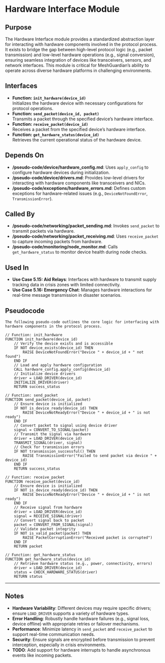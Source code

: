# Hardware Interface Module

## Purpose
The Hardware Interface module provides a standardized abstraction layer for interacting with hardware components involved in the protocol process. It exists to bridge the gap between high-level protocol logic (e.g., packet transmission) and low-level hardware operations (e.g., signal conversion), ensuring seamless integration of devices like transceivers, sensors, and network interfaces. This module is critical for MeshGuardian’s ability to operate across diverse hardware platforms in challenging environments.

## Interfaces
- **Function: `init_hardware(device_id)`**  
  Initializes the hardware device with necessary configurations for protocol operations.  
- **Function: `send_packet(device_id, packet)`**  
  Transmits a packet through the specified device’s hardware interface.  
- **Function: `receive_packet(device_id)`**  
  Receives a packet from the specified device’s hardware interface.  
- **Function: `get_hardware_status(device_id)`**  
  Retrieves the current operational status of the hardware device.  

## Depends On
- **/pseudo-code/device/hardware_config.md**: Uses `apply_config` to configure hardware devices during initialization.  
- **/pseudo-code/device/drivers.md**: Provides low-level drivers for interacting with hardware components like transceivers and NICs.  
- **/pseudo-code/exceptions/hardware_errors.md**: Defines custom exceptions for hardware-related issues (e.g., `DeviceNotFoundError`, `TransmissionError`).  

## Called By
- **/pseudo-code/networking/packet_sending.md**: Invokes `send_packet` to transmit packets via hardware.  
- **/pseudo-code/networking/packet_receiving.md**: Uses `receive_packet` to capture incoming packets from hardware.  
- **/pseudo-code/monitoring/node_monitor.md**: Calls `get_hardware_status` to monitor device health during node checks.  

## Used In
- **Use Case 5.15: Aid Relays**: Interfaces with hardware to transmit supply tracking data in crisis zones with limited connectivity.  
- **Use Case 5.16: Emergency Chat**: Manages hardware interactions for real-time message transmission in disaster scenarios.  

## Pseudocode
```pseudo-code
The following pseudo-code outlines the core logic for interfacing with hardware components in the protocol process.

// Function: init_hardware
FUNCTION init_hardware(device_id)
    // Verify the device exists and is accessible
    IF NOT device_exists(device_id) THEN
        RAISE DeviceNotFoundError("Device " + device_id + " not found")
    END IF
    // Load and apply hardware configuration
    CALL hardware_config.apply_config(device_id)
    // Initialize device drivers
    driver = LOAD_DRIVER(device_id)
    INITIALIZE_DRIVER(driver)
    RETURN success_status

// Function: send_packet
FUNCTION send_packet(device_id, packet)
    // Ensure device is initialized
    IF NOT is_device_ready(device_id) THEN
        RAISE DeviceNotReadyError("Device " + device_id + " is not ready")
    END IF
    // Convert packet to signal using device driver
    signal = CONVERT_TO_SIGNAL(packet)
    // Transmit the signal via hardware
    driver = LOAD_DRIVER(device_id)
    TRANSMIT_SIGNAL(driver, signal)
    // Check for transmission errors
    IF NOT transmission_successful() THEN
        RAISE TransmissionError("Failed to send packet via device " + device_id)
    END IF
    RETURN success_status

// Function: receive_packet
FUNCTION receive_packet(device_id)
    // Ensure device is initialized
    IF NOT is_device_ready(device_id) THEN
        RAISE DeviceNotReadyError("Device " + device_id + " is not ready")
    END IF
    // Receive signal from hardware
    driver = LOAD_DRIVER(device_id)
    signal = RECEIVE_SIGNAL(driver)
    // Convert signal back to packet
    packet = CONVERT_FROM_SIGNAL(signal)
    // Validate packet integrity
    IF NOT is_valid_packet(packet) THEN
        RAISE PacketCorruptionError("Received packet is corrupted")
    END IF
    RETURN packet

// Function: get_hardware_status
FUNCTION get_hardware_status(device_id)
    // Retrieve hardware status (e.g., power, connectivity, errors)
    driver = LOAD_DRIVER(device_id)
    status = CHECK_HARDWARE_STATUS(driver)
    RETURN status
```

---

## Notes
- **Hardware Variability**: Different devices may require specific drivers; ensure `LOAD_DRIVER` supports a variety of hardware types.  
- **Error Handling**: Robustly handle hardware failures (e.g., signal loss, device offline) with appropriate retries or failover mechanisms.  
- **Performance**: Minimize latency in `send_packet` and `receive_packet` to support real-time communication needs.  
- **Security**: Ensure signals are encrypted before transmission to prevent interception, especially in crisis environments.  
- **TODO**: Add support for hardware interrupts to handle asynchronous events like incoming packets.  